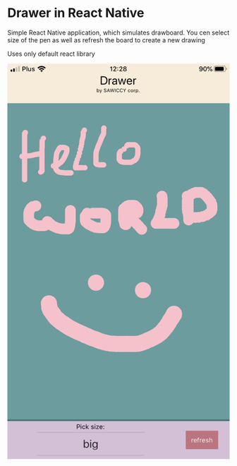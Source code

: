 # Drawer in React Native

Simple React Native application, which simulates drawboard. You cen select size of the pen as well as refresh the board to create a new drawing

Uses only default react library

![Alt text](https://github.com/agentpietrucha/Drawer-in-React-Native/blob/master/screenshots/IMG_2DCBBCB5B850-1.jpeg?raw=true)
